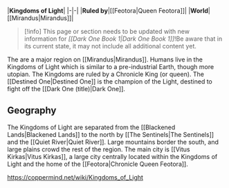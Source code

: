 |**Kingdoms of Light**|
|-|-|
|**Ruled by**|[[Feotora\|Queen Feotora]]|
|**World**|[[Mirandus\|Mirandus]]|

> [!info] This page or section needs to be updated with new information for *[[Dark One Book 1\|Dark One Book 1]]*!Be aware that in its current state, it may not include all additional content yet.

The  are a major region on [[Mirandus\|Mirandus]]. Humans live in the Kingdoms of Light which is similar to a pre-industrial Earth, though more utopian. The Kingdoms are ruled by a Chronicle King (or queen). The [[Destined One\|Destined One]] is the champion of the Light, destined to fight off the [[Dark One (title)\|Dark One]].

## Geography
The Kingdoms of Light are separated from the [[Blackened Lands\|Blackened Lands]] to the north by [[The Sentinels\|The Sentinels]] and the [[Quiet River\|Quiet River]]. Large mountains border the south, and large plains crowd the rest of the region. The main city is [[Vitus Kirkas\|Vitus Kirkas]], a large city centrally located within the Kingdoms of Light and the home of the [[Feotora\|Chronicle Queen Feotora]].



https://coppermind.net/wiki/Kingdoms_of_Light